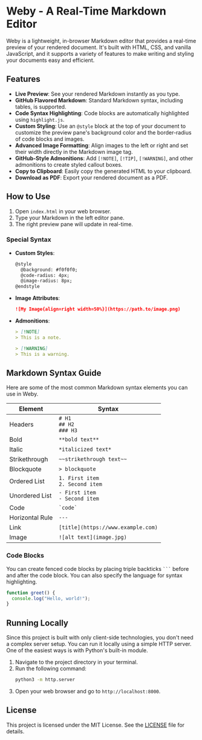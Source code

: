 # Weby - A Real-Time Markdown Editor

Weby is a lightweight, in-browser Markdown editor that provides a real-time preview of your rendered document. It's built with HTML, CSS, and vanilla JavaScript, and it supports a variety of features to make writing and styling your documents easy and efficient.

## Features

- **Live Preview**: See your rendered Markdown instantly as you type.
- **GitHub Flavored Markdown**: Standard Markdown syntax, including tables, is supported.
- **Code Syntax Highlighting**: Code blocks are automatically highlighted using `highlight.js`.
- **Custom Styling**: Use an `@style` block at the top of your document to customize the preview pane's background color and the border-radius of code blocks and images.
- **Advanced Image Formatting**: Align images to the left or right and set their width directly in the Markdown image tag.
- **GitHub-Style Admonitions**: Add `[!NOTE]`, `[!TIP]`, `[!WARNING]`, and other admonitions to create styled callout boxes.
- **Copy to Clipboard**: Easily copy the generated HTML to your clipboard.
- **Download as PDF**: Export your rendered document as a PDF.

## How to Use

1.  Open `index.html` in your web browser.
2.  Type your Markdown in the left editor pane.
3.  The right preview pane will update in real-time.

### Special Syntax

- **Custom Styles**:
  ```markdown
  @style
    @background: #f0f0f0;
    @code-radius: 4px;
    @image-radius: 8px;
  @endstyle
  ```
- **Image Attributes**:
  ```markdown
  ![My Image{align=right width=50%}](https://path.to/image.png)
  ```
- **Admonitions**:
  ```markdown
  > [!NOTE]
  > This is a note.

  > [!WARNING]
  > This is a warning.
  ```

## Markdown Syntax Guide

Here are some of the most common Markdown syntax elements you can use in Weby.

| Element | Syntax |
| --- | --- |
| Headers | `# H1` <br> `## H2` <br> `### H3` |
| Bold | `**bold text**` |
| Italic | `*italicized text*` |
| Strikethrough | `~~strikethrough text~~` |
| Blockquote | `> blockquote` |
| Ordered List | `1. First item` <br> `2. Second item` |
| Unordered List | `- First item` <br> `- Second item` |
| Code | `` `code` `` |
| Horizontal Rule | `---` |
| Link | `[title](https://www.example.com)` |
| Image | `![alt text](image.jpg)` |

### Code Blocks

You can create fenced code blocks by placing triple backticks ` ``` ` before and after the code block. You can also specify the language for syntax highlighting.

```javascript
function greet() {
  console.log("Hello, world!");
}
```

## Running Locally

Since this project is built with only client-side technologies, you don't need a complex server setup. You can run it locally using a simple HTTP server. One of the easiest ways is with Python's built-in module.

1.  Navigate to the project directory in your terminal.
2.  Run the following command:
    ```bash
    python3 -m http.server
    ```
3.  Open your web browser and go to `http://localhost:8000`.

## License

This project is licensed under the MIT License. See the [LICENSE](LICENSE) file for details.